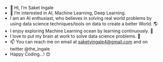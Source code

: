 - 👋 Hi, I’m Saket Ingale
- 👀 I’m interested in AI, Machine Learning, Deep Learning.
- I am an AI enthusiast, who believes in solving real world problems by using data science techniques/tools on data to create a better World. 🌎
- I enjoy exploring Machine Learning ocean by learning continuously. 🌊
- I love to put my brain at work to solve data science problems. 🧠
- 📫 You can reach me on email at saketvingale4@gmail.com and on twitter @the_ingale
- Happy Coding...! 😊

<!---
theingale/theingale is a ✨ special ✨ repository because its `README.md` (this file) appears on your GitHub profile.
You can click the Preview link to take a look at your changes.
--->
